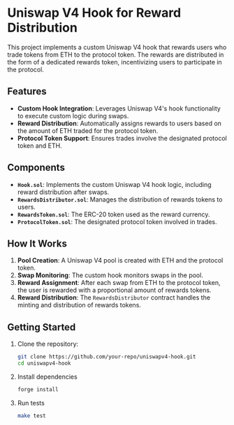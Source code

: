 # Uniswap V4 Hook for Reward Distribution

This project implements a custom Uniswap V4 hook that rewards users who trade tokens from ETH to the protocol token. The rewards are distributed in the form of a dedicated rewards token, incentivizing users to participate in the protocol.

## Features

- **Custom Hook Integration**: Leverages Uniswap V4's hook functionality to execute custom logic during swaps.
- **Reward Distribution**: Automatically assigns rewards to users based on the amount of ETH traded for the protocol token.
- **Protocol Token Support**: Ensures trades involve the designated protocol token and ETH.

## Components

- **`Hook.sol`**: Implements the custom Uniswap V4 hook logic, including reward distribution after swaps.
- **`RewardsDistributor.sol`**: Manages the distribution of rewards tokens to users.
- **`RewardsToken.sol`**: The ERC-20 token used as the reward currency.
- **`ProtocolToken.sol`**: The designated protocol token involved in trades.

## How It Works

1. **Pool Creation**: A Uniswap V4 pool is created with ETH and the protocol token.
2. **Swap Monitoring**: The custom hook monitors swaps in the pool.
3. **Reward Assignment**: After each swap from ETH to the protocol token, the user is rewarded with a proportional amount of rewards tokens.
4. **Reward Distribution**: The `RewardsDistributor` contract handles the minting and distribution of rewards tokens.

## Getting Started

1. Clone the repository:
   ```bash
   git clone https://github.com/your-repo/uniswapv4-hook.git
   cd uniswapv4-hook

2. Install dependencies
	```bash
	forge install

3. Run tests
	```bash
	make test

